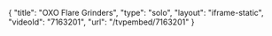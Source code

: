 {
    "title": "OXO Flare Grinders",
    "type": "solo",
    "layout": "iframe-static",
    "videoId": "7163201",
    "url": "\/tvpembed\/7163201"
}